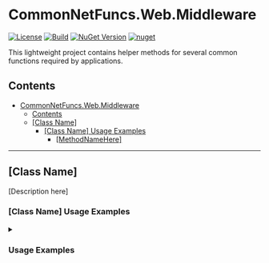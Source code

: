 # CommonNetFuncs.Web.Middleware

[![License](https://img.shields.io/github/license/NickScarpitti/common-net-funcs.svg)](http://opensource.org/licenses/MIT)
[![Build](https://github.com/NickScarpitti/common-net-funcs/actions/workflows/dotnet.yml/badge.svg)](https://github.com/NickScarpitti/common-net-funcs/actions/workflows/dotnet.yml)
[![NuGet Version](https://img.shields.io/nuget/v/CommonNetFuncs.Web.Middleware)](https://www.nuget.org/packages/CommonNetFuncs.Web.Middleware/)
[![nuget](https://img.shields.io/nuget/dt/CommonNetFuncs.Web.Middleware)](https://www.nuget.org/packages/CommonNetFuncs.Web.Middleware/)

This lightweight project contains helper methods for several common functions required by applications.

## Contents

- [CommonNetFuncs.Web.Middleware](#commonnetfuncswebmiddleware)
  - [Contents](#contents)
  - [\[Class Name\]](#class-name)
    - [\[Class Name\] Usage Examples](#class-name-usage-examples)
      - [\[MethodNameHere\]](#methodnamehere)

---

## [Class Name]

[Description here]

### [Class Name] Usage Examples

<details>
<summary><h3>Usage Examples</h3></summary>

#### [MethodNameHere]

[Method Description here]

```cs
//Code here
```

</details>
